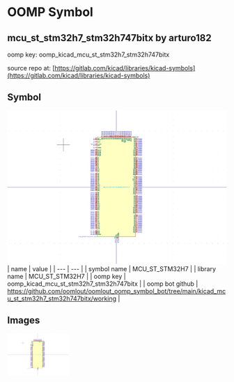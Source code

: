# OOMP Symbol  
## mcu_st_stm32h7_stm32h747bitx  by arturo182  
  
oomp key: oomp_kicad_mcu_st_stm32h7_stm32h747bitx  
  
source repo at: [https://gitlab.com/kicad/libraries/kicad-symbols](https://gitlab.com/kicad/libraries/kicad-symbols)  
## Symbol  
  
[![working.png](working_600.png)](working.png)  
| name | value | 
| --- | --- | 
| symbol name | MCU_ST_STM32H7 | 
| library name | MCU_ST_STM32H7 | 
| oomp key | oomp_kicad_mcu_st_stm32h7_stm32h747bitx | 
| oomp bot github | https://github.com/oomlout/oomlout_oomp_symbol_bot/tree/main/kicad_mcu_st_stm32h7_stm32h747bitx/working | 
## Images  
  
[![working.png](working_140.png)](working.png)  
